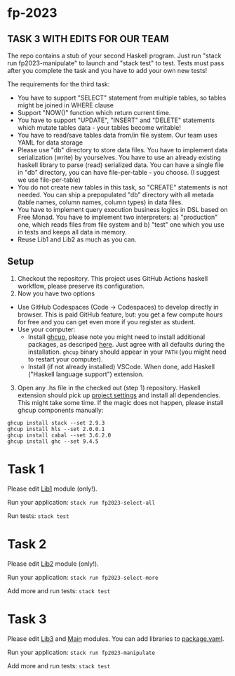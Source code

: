 # fp-2023

## TASK 3 WITH EDITS FOR OUR TEAM

The repo contains a stub of your second Haskell program. Just run "stack run fp2023-manipulate" to launch and "stack test" to test. Tests must pass after you complete the task and you have to add your own new tests!

The requirements for the third task:

- You have to support "SELECT" statement from multiple tables, so tables might be joined in WHERE clause
- Support "NOW()" function which return current time.
- You have to support "UPDATE", "INSERT" and "DELETE" statements which mutate tables data - your tables become writable!
- You have to read/save tables data from/in file system. Our team uses YAML for data storage
- Please use "db" directory to store data files. You have to implement data serialization (write) by yourselves. You have to use an already existing haskell library to parse (read) serialized data. You can have a single file in "db" directory, you can have file-per-table - you choose. (I suggest we use file-per-table)
- You do not create new tables in this task, so "CREATE" statements is not needed. You can ship a prepopulated "db" directory with all metada (table names, column names, column types) in data files.
- You have to implement query execution business logics in DSL based on Free Monad. You have to implement two interpreters: a) "production" one, which reads files from file system and b) "test" one which you use in tests and keeps all data in memory.
- Reuse Lib1 and Lib2 as much as you can.

## Setup
1. Checkout the repository. This project uses GitHub Actions haskell workflow,
please preserve its configuration.
2. Now you have two options
  - Use GitHub Codespaces (Code -> Codespaces) to develop directly in browser. This is paid
  GitHub feature, but: you get a few compute hours for free and you can get even more if you
  register as student.
  - Use your computer:
    - Install [ghcup](https://www.haskell.org/ghcup/), please note you might need to install
      additional packages, as descriped [here](https://www.haskell.org/ghcup/install/). Just agree
      with all defaults during the installation. `ghcup` binary should appear in your `PATH` (you
      might need to restart your computer).
    - Install (if not already installed) VSCode. When done, add Haskell ("Haskell language support")
      extension.
3. Open any .hs file in the checked out (step 1) repository. Haskell extension should pick up
[project settings](.vscode/settings.json) and install all dependencies. This might take some
time. If the magic does not happen, please install ghcup components manually:

```
ghcup install stack --set 2.9.3
ghcup install hls --set 2.0.0.1
ghcup install cabal --set 3.6.2.0
ghcup install ghc --set 9.4.5
```

# Task 1

Please edit [Lib1](src/Lib1.hs) module (only!).

Run your application: `stack run fp2023-select-all`

Run tests: `stack test`

# Task 2

Please edit [Lib2](src/Lib2.hs) module (only!).

Run your application: `stack run fp2023-select-more`

Add more and run tests: `stack test`

# Task 3

Please edit [Lib3](src/Lib3.hs) and [Main](app3/Main.hs) modules. You can add libraries to [package.yaml](package.yaml).

Run your application: `stack run fp2023-manipulate`

Add more and run tests: `stack test`
